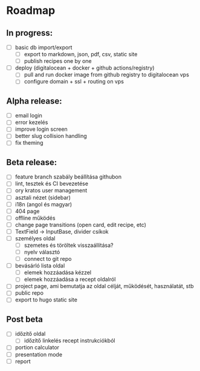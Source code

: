 # Roadmap

## In progress:

- [ ] basic db import/export
  - [ ] export to markdown, json, pdf, csv, static site
  - [ ] publish recipes one by one
- [ ] deploy (digitalocean + docker + github actions/registry)
  - [ ] pull and run docker image from github registry to digitalocean vps
  - [ ] configure domain + ssl + routing on vps

## Alpha release:

- [ ] email login
- [ ] error kezelés
- [ ] improve login screen
- [ ] better slug collision handling
- [ ] fix theming

## Beta release:

- [ ] feature branch szabály beállítása githubon
- [ ] lint, tesztek és CI bevezetése
- [ ] ory kratos user management
- [ ] asztali nézet (sidebar)
- [ ] i18n (angol és magyar)
- [ ] 404 page
- [ ] offline működés
- [ ] change page transitions (open card, edit recipe, etc)
- [ ] TextField -> InputBase, divider csíkok
- [ ] személyes oldal
  - [ ] szemetes és töröltek visszaállítása?
  - [ ] nyelv választó
  - [ ] connect to git repo
- [ ] bevásárló lista oldal
  - [ ] elemek hozzáadása kézzel
  - [ ] elemek hozzáadása a recept oldalról
- [ ] project page, ami bemutatja az oldal célját, működését, használatát, stb
- [ ] public repo
- [ ] export to hugo static site

## Post beta

- [ ] időzítő oldal
  - [ ] időzítő linkelés recept instrukciókból
- [ ] portion calculator
- [ ] presentation mode
- [ ] report
